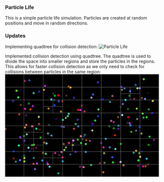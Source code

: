 ### Particle Life

This is a simple particle life simulation. Particles are created at random positions and move in random directions. 

### Updates
Implementing quadtree for collision detection:
![Particle Life](https://github.com/harmya/particle-life/blob/main/quad.gif)

Implemented collision detection using quadtree. The quadtree is used to divide the space into smaller regions and store the particles in the regions. This allows for faster collision detection as we only need to check for collisions between particles in the same region:
![Particle Life](https://github.com/harmya/particle-life/blob/main/collision.gif)
